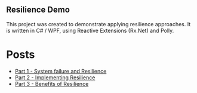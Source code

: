 ## Resilience Demo

This project was created to demonstrate applying resilience approaches. It is written in C# / WPF, using Reactive Extensions (Rx.Net) and Polly.

# Posts

* [Part 1 - System failure and Resilience](http://tech.veinteractive.com/building-resilient-distributed-systems-part-1.html)
* [Part 2 - Implementing Resilience](http://tech.veinteractive.com/building-resilient-distributed-systems-part-2.html)
* [Part 3 - Benefits of Resilience](http://tech.veinteractive.com/building-resilient-distributed-systems-part-3.html)
